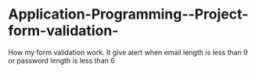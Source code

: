 # Application-Programming--Project-form-validation-
How my form validation work.
It give alert when email length is less than 9 or password length is less than 6
